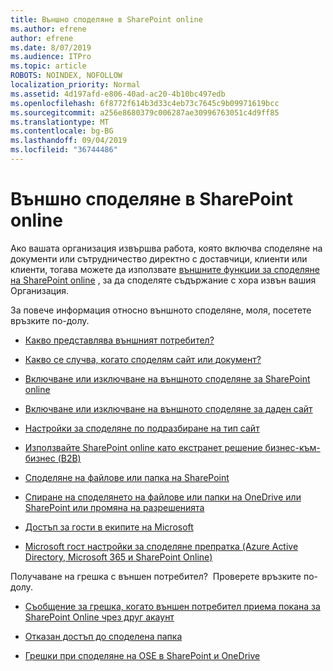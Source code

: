 ```yaml
---
title: Външно споделяне в SharePoint online
ms.author: efrene
author: efrene
ms.date: 8/07/2019
ms.audience: ITPro
ms.topic: article
ROBOTS: NOINDEX, NOFOLLOW
localization_priority: Normal
ms.assetid: 4d197afd-e806-40ad-ac20-4b10bc497edb
ms.openlocfilehash: 6f8772f614b3d33c4eb73c7645c9b09971619bcc
ms.sourcegitcommit: a256e8680379c006287ae30996763051c4d9ff85
ms.translationtype: MT
ms.contentlocale: bg-BG
ms.lasthandoff: 09/04/2019
ms.locfileid: "36744486"
---
```

# <a name="external-sharing-in-sharepoint-online"></a>Външно споделяне в SharePoint online

Ако вашата организация извършва работа, която включва споделяне на документи или сътрудничество директно с доставчици, клиенти или клиенти, тогава можете да използвате [външните функции за споделяне на SharePoint online](https://docs.microsoft.com/sharepoint/external-sharing-overview) , за да споделяте съдържание с хора извън вашия Организация.

За повече информация относно външното споделяне, моля, посетете връзките по-долу.

- [Какво представлява външният потребител?](https://docs.microsoft.com/sharepoint/external-sharing-overview#what-is-an-external-user)

- [Какво се случва, когато споделям сайт или документ?](https://docs.microsoft.com/sharepoint/external-sharing-overview#what-happens-when-i-share-a-site-or-document)


- [Включване или изключване на външното споделяне за SharePoint online](https://docs.microsoft.com/sharepoint/turn-external-sharing-on-or-off)

- [Включване или изключване на външното споделяне за даден сайт](https://docs.microsoft.com/sharepoint/change-external-sharing-site)

- [Настройки за споделяне по подразбиране на тип сайт](https://docs.microsoft.com/Office365/Enterprise/microsoft-365-guest-settings#sharepoint-site-level)

- [Използвайте SharePoint online като екстранет решение бизнес-към-бизнес (B2B)](https://docs.microsoft.com/sharepoint/create-b2b-extranet)

- [Споделяне на файлове или папка на SharePoint](https://support.office.com/article/share-sharepoint-files-or-folders-1fe37332-0f9a-4719-970e-d2578da4941c)

- [Спиране на споделянето на файлове или папки на OneDrive или SharePoint или промяна на разрешенията](https://support.office.com/article/stop-sharing-onedrive-or-sharepoint-files-or-folders-or-change-permissions-0a36470f-d7fe-40a0-bd74-0ac6c1e13323)

- [Достъп за гости в екипите на Microsoft](https://docs.microsoft.com/MicrosoftTeams/guest-access)

- [Microsoft гост настройки за споделяне препратка (Azure Active Directory, Microsoft 365 и SharePoint Online)](https://docs.microsoft.com/Office365/Enterprise/microsoft-365-guest-settings) 



Получаване на грешка с външен потребител? &nbsp;Проверете връзките по-долу.

- [Съобщение за грешка, когато външен потребител приема покана за SharePoint Online чрез друг акаунт](https://docs.microsoft.com/sharepoint/support/sharing-and-permissions/error-when-external-user-accepts-an-invitation-by-using-another-account)

- [Отказан достъп до споделена папка](https://docs.microsoft.com/sharepoint/support/sharing-and-permissions/cannot-access-shared-folder)

- [Грешки при споделяне на OSE в SharePoint и OneDrive](https://docs.microsoft.com/sharepoint/sharepoint-onedrive-error-message)

